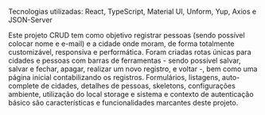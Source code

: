 Tecnologias utilizadas: React, TypeScript, Material UI, Unform, Yup, Axios e JSON-Server

Este projeto CRUD tem como objetivo registrar pessoas (sendo possível colocar nome e e-mail) e a cidade onde moram, de forma totalmente customizável, responsiva e performática.
Foram criadas rotas únicas para cidades e pessoas com barras de ferramentas - sendo possível salvar, salvar e fechar, apagar, realizar um novo registro, e voltar -, bem como uma página inicial contabilizando os registros. Formulários, listagens, auto-complete de cidades, detalhes de pessoas, skeletons, configurações ambiente, utilização do local storage e sistema e contexto de autenticação básico são características e funcionalidades marcantes deste projeto.
